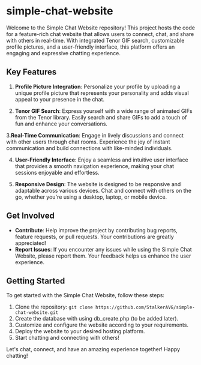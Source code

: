 # simple-chat-website

Welcome to the Simple Chat Website repository! This project hosts the code for a feature-rich chat website that allows users to connect, chat, and share with others in real-time. With integrated Tenor GIF search, customizable profile pictures, and a user-friendly interface, this platform offers an engaging and expressive chatting experience.

## Key Features

1. **Profile Picture Integration**: Personalize your profile by uploading a unique profile picture that represents your personality and adds visual appeal to your presence in the chat.

2. **Tenor GIF Search**: Express yourself with a wide range of animated GIFs from the Tenor library. Easily search and share GIFs to add a touch of fun and enhance your conversations.

3.**Real-Time Communication**: Engage in lively discussions and connect with other users through chat rooms. Experience the joy of instant communication and build connections with like-minded individuals.

4. **User-Friendly Interface**: Enjoy a seamless and intuitive user interface that provides a smooth navigation experience, making your chat sessions enjoyable and effortless.

5. **Responsive Design**: The website is designed to be responsive and adaptable across various devices. Chat and connect with others on the go, whether you're using a desktop, laptop, or mobile device.

## Get Involved

- **Contribute**: Help improve the project by contributing bug reports, feature requests, or pull requests. Your contributions are greatly appreciated!
- **Report Issues**: If you encounter any issues while using the Simple Chat Website, please report them. Your feedback helps us enhance the user experience.

## Getting Started

To get started with the Simple Chat Website, follow these steps:

1. Clone the repository: `git clone https://github.com/StalkerAVG/simple-chat-website.git`
2. Create the database with using db_create.php (to be added later).
3. Customize and configure the website according to your requirements.
4. Deploy the website to your desired hosting platform.
5. Start chatting and connecting with others!

Let's chat, connect, and have an amazing experience together! Happy chatting!
